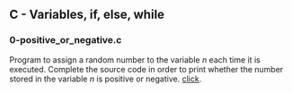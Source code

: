 ## C - Variables, if, else, while
### 0-positive_or_negative.c
Program to assign a random number to the variable *n* each time it is executed. Complete the source code in order to print whether the number stored in the variable *n* is positive or negative. [click]().

